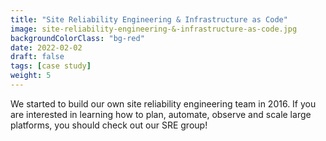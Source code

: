 ```yaml
---
title: "Site Reliability Engineering & Infrastructure as Code"
image: site-reliability-engineering-&-infrastructure-as-code.jpg
backgroundColorClass: "bg-red" 
date: 2022-02-02
draft: false
tags: [case study]
weight: 5
---
```


We started to build our own site reliability engineering team in 2016. If you are interested in learning how to plan, automate, observe and scale large platforms, you should check out our SRE group!